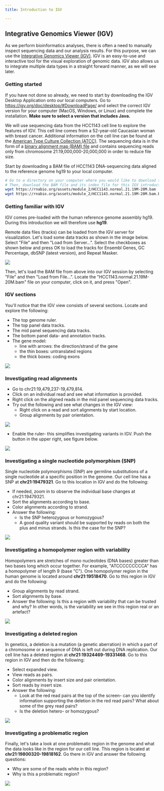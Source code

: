```yaml
---
title: Introduction to IGV

---
```


## Integrative Genomics Viewer (IGV)

As we perform bioinformatics analyses, there is often a need to manually inspect sequencing data and our analysis results. For this purpose, we can use the [Integrative Genomics Viewer (IGV)](http://igv.org/). IGV is an easy-to-use and interactive tool for the visual exploration of genomic data. IGV also allows us to integrate multiple data types in a straight forward manner, as we will see later.

### Getting started

If you have not done so already, we need to start by downloading the IGV Desktop Application onto our local computers. Go to <https://igv.org/doc/desktop/#DownloadPage/> and select the correct IGV version for your computer (MacOS, Windows, or Linux) and complete the installation. **Make sure to select a version that includes Java.**

We will use sequencing data from the HCC1143 cell line to explore the features of IGV. This cell line comes from a 52-year-old Caucasian woman with breast cancer. Additional information on the cell line can be found at the [American Type Culture Collection (ATCC)](https://www.atcc.org/products/crl-2321). The sequencing data is in the form of a [binary alignment map (BAM) file](https://en.wikipedia.org/wiki/Binary_Alignment_Map) and contains sequencing reads only from chromosome 21:19,000,000-20,000,000 in order to reduce file size.

Start by downloading a BAM file of HCC1143 DNA-sequencing data aligned to the reference genome hg19 to your local computer.

```bash
# Go to a directory on your computer where you would like to download the file using ´cd´
# Then, download the BAM file and its index file for this IGV introduction
wget https://rnabio.org/assets/module_2/HCC1143.normal.21.19M-20M.bam
wget https://rnabio.org/assets/module_2/HCC1143.normal.21.19M-20M.bam.bai
```

### Getting familiar with IGV

IGV comes pre-loaded with the human reference genome assembly hg19. During this introduction we will therefore use **hg19**.

Remote data files (tracks) can be loaded from the IGV server for visualization. Let's load some data tracks as shown in the image below. Select "File" and then "Load from Server...". Select the checkboxes as shown below and press OK to load the tracks for Ensembl Genes, GC Percentage, dbSNP (latest version), and Repeat Masker.

![](https://i.imgur.com/hReiSrn.png)

Then, let's load the BAM file from above into our IGV session by selecting "File" and then "Load from File...". Locate the "HCC1143.normal.21.19M-20M.bam" file on your computer, click on it, and press "Open".

### IGV sections

You'll notice that the IGV view consists of several sections. Locate and explore the following:

-   The top genome ruler.
-   The top panel data tracks.
-   The mid panel sequencing data tracks.
-   The bottom panel data- and annotation tracks.
-   The gene model:
    -   line with arrows: the direction/strand of the gene
    -   the thin boxes: untranslated regions
    -   the thick boxes: coding exons

![](https://i.imgur.com/9XX7ncG.png)

### Investigating read alignments

-   Go to chr21:19,479,237-19,479,814.
-   Click on an individual read and see what information is provided.
-   Right click on the aligned reads in the mid panel sequencing data tracks.
-   Try out the following and see what changes in the IGV view:
    -   Right click on a read and sort alignments by start location.
    -   Group alignments by pair orientation.

![](https://i.imgur.com/umnqsyZ.png)

-   Enable the ruler- this simplifies investigating variants in IGV. Push the button in the upper right, see figure below.

![](https://i.imgur.com/9BXgPzm.png)

### Investigating a single nucleotide polymorphism (SNP)

Single nucleotide polymorphisms (SNP) are germline substitutions of a single nucleotide at a specific position in the genome. Our cell line has a SNP at **chr21:19479321**. Go to this location in IGV and do the following:

-   If needed, zoom in to observe the individual base changes at chr21:19479321.
-   Sort the alignments according to base.
-   Color alignments according to strand.
-   Answer the following:
    -   Is the SNP heterozygous or homozygous?
    -   A good quality variant should be supported by reads on both the plus and minus strands. Is this the case for the SNP?

![](https://i.imgur.com/4981oRj.png)

### Investigating a homopolymer region with variability

Homopolymers are stretches of mono nucleotides (DNA bases) greater than two bases long which occur together. For example, "ATCCCCCCCCCA" has a homopolymer of length 9 (base "C"). One homopolymer region in the human genome is located around **chr21:19518470**. Go to this region in IGV and do the following:

-   Group alignments by read strand.
-   Sort alignments by base.
-   Answer the following: Is this a region with variability that can be trusted and why? In other words, is the variability we see in this region real or an artefact?

![](https://i.imgur.com/IS7JXrO.png)

### Investigating a deleted region

In genetics, a deletion is a mutation (a genetic aberration) in which a part of a chromosome or a sequence of DNA is left out during DNA replication. Our cell line has a deleted region at **chr21:19324469-19331468**. Go to this region in IGV and then do the following:

-   Select expanded view.
-   View reads as pairs.
-   Color alignments by insert size and pair orientation.
-   Sort reads by insert size.
-   Answer the following:
    -   Look at the red read pairs at the top of the screen- can you identify information supporting the deletion in the red read pairs? What about some of the grey read pairs?
    -   Is the deletion hetero- or homozygous?

![](https://i.imgur.com/IohithX.png)

### Investigating a problematic region

Finally, let's take a look at one problematic region in the genome and what the data looks like in the region for our cell line. This region is located at **chr21:19800320-19818162**. Go there in IGV and answer the following questions:
-   Why are some of the reads white in this region?
-   Why is this a problematic region?

![](https://i.imgur.com/GQrfdLF.png)
